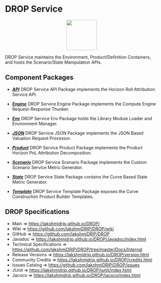 # DROP Service

<p align="center"><img src="https://github.com/lakshmiDRIP/DROP/blob/master/DRIP_Logo.gif?raw=true" width="100"></p>

DROP Service maintains the Environment, Product/Definition Containers, and hosts the Scenario/State
	Manipulation APIs.


## Component Packages

 * [***API***](https://github.com/lakshmiDRIP/DROP/tree/master/src/main/java/org/drip/service/api)
 DROP Service API Package implements the Horizon Roll Attribution Service API.

 * [***Engine***](https://github.com/lakshmiDRIP/DROP/tree/master/src/main/java/org/drip/service/engine)
 DROP Service Engine Package implements the Compute Engine Request-Response Thunker.

 * [***Env***](https://github.com/lakshmiDRIP/DROP/tree/master/src/main/java/org/drip/service/env)
 DROP Service Env Package holds the Library Module Loader and Environment Manager.

 * [***JSON***](https://github.com/lakshmiDRIP/DROP/tree/master/src/main/java/org/drip/service/json)
 DROP Service JSON Package implements the JSON Based Valuation Request Processor.

 * [***Product***](https://github.com/lakshmiDRIP/DROP/tree/master/src/main/java/org/drip/service/product)
 DROP Service Product Package implements the Product Horizon PnL Attribution Decomposition.

 * [***Scenario***](https://github.com/lakshmiDRIP/DROP/tree/master/src/main/java/org/drip/service/scenario)
 DROP Service Scenario Package implements the Custom Scenario Service Metric Generator.

 * [***State***](https://github.com/lakshmiDRIP/DROP/tree/master/src/main/java/org/drip/service/state)
 DROP Service State Package contains the Curve Based State Metric Generator.

 * [***Template***](https://github.com/lakshmiDRIP/DROP/tree/master/src/main/java/org/drip/service/template)
 DROP Service Template Package exposes the Curve Construction Product Builder Templates.


## DROP Specifications

 * Main                     => https://lakshmidrip.github.io/DROP/
 * Wiki                     => https://github.com/lakshmiDRIP/DROP/wiki
 * GitHub                   => https://github.com/lakshmiDRIP/DROP
 * Javadoc                  => https://lakshmidrip.github.io/DROP/Javadoc/index.html
 * Technical Specifications => https://github.com/lakshmiDRIP/DROP/tree/master/Docs/Internal
 * Release Versions         => https://lakshmidrip.github.io/DROP/version.html
 * Community Credits        => https://lakshmidrip.github.io/DROP/credits.html
 * Issues Catalog           => https://github.com/lakshmiDRIP/DROP/issues
 * JUnit                    => https://lakshmidrip.github.io/DROP/junit/index.html
 * Jacoco                   => https://lakshmidrip.github.io/DROP/jacoco/index.html
